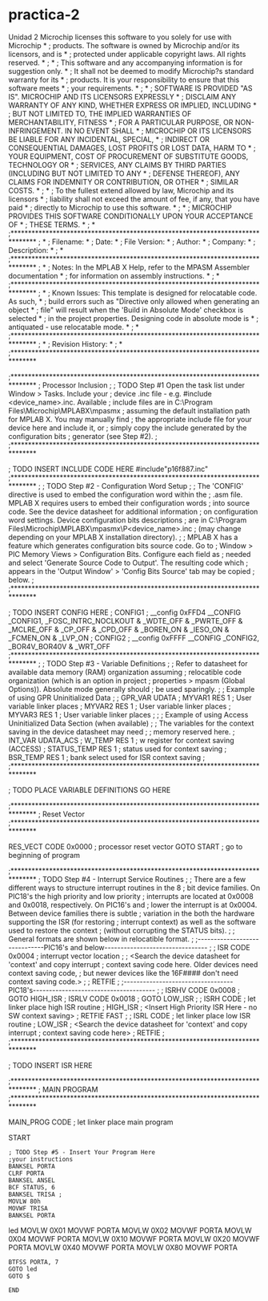 # practica-2
Unidad 2 
Microchip licenses this software to you solely for use with Microchip     *
;    products. The software is owned by Microchip and/or its licensors, and is *
;    protected under applicable copyright laws.  All rights reserved.          *
;                                                                              *
;    This software and any accompanying information is for suggestion only.    *
;    It shall not be deemed to modify Microchip?s standard warranty for its    *
;    products.  It is your responsibility to ensure that this software meets   *
;    your requirements.                                                        *
;                                                                              *
;    SOFTWARE IS PROVIDED "AS IS".  MICROCHIP AND ITS LICENSORS EXPRESSLY      *
;    DISCLAIM ANY WARRANTY OF ANY KIND, WHETHER EXPRESS OR IMPLIED, INCLUDING  *
;    BUT NOT LIMITED TO, THE IMPLIED WARRANTIES OF MERCHANTABILITY, FITNESS    *
;    FOR A PARTICULAR PURPOSE, OR NON-INFRINGEMENT. IN NO EVENT SHALL          *
;    MICROCHIP OR ITS LICENSORS BE LIABLE FOR ANY INCIDENTAL, SPECIAL,         *
;    INDIRECT OR CONSEQUENTIAL DAMAGES, LOST PROFITS OR LOST DATA, HARM TO     *
;    YOUR EQUIPMENT, COST OF PROCUREMENT OF SUBSTITUTE GOODS, TECHNOLOGY OR    *
;    SERVICES, ANY CLAIMS BY THIRD PARTIES (INCLUDING BUT NOT LIMITED TO ANY   *
;    DEFENSE THEREOF), ANY CLAIMS FOR INDEMNITY OR CONTRIBUTION, OR OTHER      *
;    SIMILAR COSTS.                                                            *
;                                                                              *
;    To the fullest extend allowed by law, Microchip and its licensors         *
;    liability shall not exceed the amount of fee, if any, that you have paid  *
;    directly to Microchip to use this software.                               *
;                                                                              *
;    MICROCHIP PROVIDES THIS SOFTWARE CONDITIONALLY UPON YOUR ACCEPTANCE OF    *
;    THESE TERMS.                                                              *
;                                                                              *
;*******************************************************************************
;                                                                              *
;    Filename:                                                                 *
;    Date:                                                                     *
;    File Version:                                                             *
;    Author:                                                                   *
;    Company:                                                                  *
;    Description:                                                              *
;                                                                              *
;*******************************************************************************
;                                                                              *
;    Notes: In the MPLAB X Help, refer to the MPASM Assembler documentation    *
;    for information on assembly instructions.                                 *
;                                                                              *
;*******************************************************************************
;                                                                              *
;    Known Issues: This template is designed for relocatable code.  As such,   *
;    build errors such as "Directive only allowed when generating an object    *
;    file" will result when the 'Build in Absolute Mode' checkbox is selected  *
;    in the project properties.  Designing code in absolute mode is            *
;    antiquated - use relocatable mode.                                        *
;                                                                              *
;*******************************************************************************
;                                                                              *
;    Revision History:                                                         *
;                                                                              *
;*******************************************************************************



;*******************************************************************************
; Processor Inclusion
;
; TODO Step #1 Open the task list under Window > Tasks.  Include your
; device .inc file - e.g. #include <device_name>.inc.  Available
; include files are in C:\Program Files\Microchip\MPLABX\mpasmx
; assuming the default installation path for MPLAB X.  You may manually find
; the appropriate include file for your device here and include it, or
; simply copy the include generated by the configuration bits
; generator (see Step #2).
;
;*******************************************************************************

; TODO INSERT INCLUDE CODE HERE
#include"p16f887.inc"
;*******************************************************************************
;
; TODO Step #2 - Configuration Word Setup
;
; The 'CONFIG' directive is used to embed the configuration word within the
; .asm file. MPLAB X requires users to embed their configuration words
; into source code.  See the device datasheet for additional information
; on configuration word settings.  Device configuration bits descriptions
; are in C:\Program Files\Microchip\MPLABX\mpasmx\P<device_name>.inc
; (may change depending on your MPLAB X installation directory).
;
; MPLAB X has a feature which generates configuration bits source code.  Go to
; Window > PIC Memory Views > Configuration Bits.  Configure each field as
; needed and select 'Generate Source Code to Output'.  The resulting code which
; appears in the 'Output Window' > 'Config Bits Source' tab may be copied
; below.
;
;*******************************************************************************

; TODO INSERT CONFIG HERE
; CONFIG1
; __config 0xFFD4
 __CONFIG _CONFIG1, _FOSC_INTRC_NOCLKOUT & _WDTE_OFF & _PWRTE_OFF & _MCLRE_OFF & _CP_OFF & _CPD_OFF & _BOREN_ON & _IESO_ON & _FCMEN_ON & _LVP_ON
; CONFIG2
; __config 0xFFFF
 __CONFIG _CONFIG2, _BOR4V_BOR40V & _WRT_OFF
;*******************************************************************************
;
; TODO Step #3 - Variable Definitions
;
; Refer to datasheet for available data memory (RAM) organization assuming
; relocatible code organization (which is an option in project
; properties > mpasm (Global Options)).  Absolute mode generally should
; be used sparingly.
;
; Example of using GPR Uninitialized Data
;
;   GPR_VAR        UDATA
;   MYVAR1         RES        1      ; User variable linker places
;   MYVAR2         RES        1      ; User variable linker places
;   MYVAR3         RES        1      ; User variable linker places
;
;   ; Example of using Access Uninitialized Data Section (when available)
;   ; The variables for the context saving in the device datasheet may need
;   ; memory reserved here.
;   INT_VAR        UDATA_ACS
;   W_TEMP         RES        1      ; w register for context saving (ACCESS)
;   STATUS_TEMP    RES        1      ; status used for context saving
;   BSR_TEMP       RES        1      ; bank select used for ISR context saving
;
;*******************************************************************************

; TODO PLACE VARIABLE DEFINITIONS GO HERE

;*******************************************************************************
; Reset Vector
;*******************************************************************************

RES_VECT  CODE    0x0000            ; processor reset vector
    GOTO    START                   ; go to beginning of program

;*******************************************************************************
; TODO Step #4 - Interrupt Service Routines
;
; There are a few different ways to structure interrupt routines in the 8
; bit device families.  On PIC18's the high priority and low priority
; interrupts are located at 0x0008 and 0x0018, respectively.  On PIC16's and
; lower the interrupt is at 0x0004.  Between device families there is subtle
; variation in the both the hardware supporting the ISR (for restoring
; interrupt context) as well as the software used to restore the context
; (without corrupting the STATUS bits).
;
; General formats are shown below in relocatible format.
;
;------------------------------PIC16's and below--------------------------------
;
; ISR       CODE    0x0004           ; interrupt vector location
;
;     <Search the device datasheet for 'context' and copy interrupt
;     context saving code here.  Older devices need context saving code,
;     but newer devices like the 16F#### don't need context saving code.>
;
;     RETFIE
;
;----------------------------------PIC18's--------------------------------------
;
; ISRHV     CODE    0x0008
;     GOTO    HIGH_ISR
; ISRLV     CODE    0x0018
;     GOTO    LOW_ISR
;
; ISRH      CODE                     ; let linker place high ISR routine
; HIGH_ISR
;     <Insert High Priority ISR Here - no SW context saving>
;     RETFIE  FAST
;
; ISRL      CODE                     ; let linker place low ISR routine
; LOW_ISR
;       <Search the device datasheet for 'context' and copy interrupt
;       context saving code here>
;     RETFIE
;
;*******************************************************************************

; TODO INSERT ISR HERE

;*******************************************************************************
; MAIN PROGRAM
;*******************************************************************************

MAIN_PROG CODE                      ; let linker place main program

START

    ; TODO Step #5 - Insert Your Program Here
    ;your instructions
    BANKSEL PORTA 
    CLRF PORTA
    BANKSEL ANSEL 
    BCF STATUS, 6
    BANKSEL TRISA ;
    MOVLW 80h 
    MOVWF TRISA 
    BANKSEL PORTA
 led
    MOVLW 0X01
    MOVWF PORTA
    MOVLW 0X02
    MOVWF PORTA 
    MOVLW 0X04
    MOVWF PORTA
    MOVLW 0X10
    MOVWF PORTA 
    MOVLW 0X20
    MOVWF PORTA
    MOVLW 0X40
    MOVWF PORTA
    MOVLW 0X80
    MOVWF PORTA

    BTFSS PORTA, 7 
    GOTO led
    GOTO $

    END 
